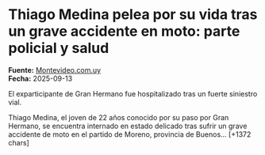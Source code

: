 # Thiago Medina pelea por su vida tras un grave accidente en moto: parte policial y salud

**Fuente:** [Montevideo.com.uy](https://www.montevideo.com.uy/Pantallazo/Thiago-Medina-pelea-por-su-vida-tras-un-grave-accidente-en-moto-parte-policial-y-salud-uc936352)  
**Fecha:** 2025-09-13

El exparticipante de Gran Hermano fue hospitalizado tras un fuerte siniestro vial.

Thiago Medina, el joven de 22 años conocido por su paso por Gran Hermano, se encuentra internado en estado delicado tras sufrir un grave accidente de moto en el partido de Moreno, provincia de Buenos… [+1372 chars]
